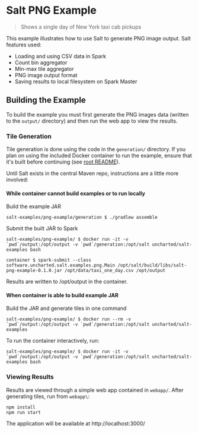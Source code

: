 # Salt PNG Example

> Shows a single day of New York taxi cab pickups

This example illustrates how to use Salt to generate PNG image output. Salt features used:

 - Loading and using CSV data in Spark
 - Count bin aggregator
 - Min-max tile aggregator
 - PNG image output format
 - Saving results to local filesystem on Spark Master

## Building the Example
To build the example you must first generate the PNG images data (written to the `output/` directory) and then run the web app to view the results.

### Tile Generation

Tile generation is done using the code in the `generation/` directory. If you plan on using the included Docker container to run the example, ensure that it's built before continuing (see [root README](../README.md)).

Until Salt exists in the central Maven repo, instructions are a little more involved:

#### While container cannot build examples or to run locally

Build the example JAR
```
salt-examples/png-example/generation $ ./gradlew assemble
```

Submit the built JAR to Spark
```
salt-examples/png-example/ $ docker run -it -v `pwd`/output:/opt/output -v `pwd`/generation:/opt/salt uncharted/salt-examples bash

container $ spark-submit --class software.uncharted.salt.examples.png.Main /opt/salt/build/libs/salt-png-example-0.1.0.jar /opt/data/taxi_one_day.csv /opt/output
```

Results are written to /opt/output in the container.

#### When container is able to build example JAR

Build the JAR and generate tiles in one command
```
salt-examples/png-example/ $ docker run --rm -v `pwd`/output:/opt/output -v `pwd`/generation:/opt/salt uncharted/salt-examples
```

To run the container interactively, run:
```
salt-examples/png-example/ $ docker run -it -v `pwd`/output:/opt/output -v `pwd`/generation:/opt/salt uncharted/salt-examples bash
```

### Viewing Results

Results are viewed through a simple web app contained in `webapp/`. After generating tiles, run from `webapp\`:

```
npm install
npm run start
```

The application will be available at http://localhost:3000/
